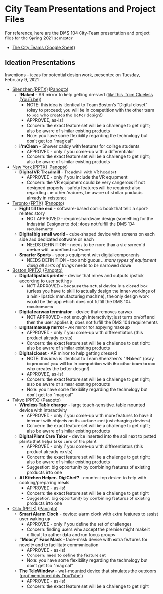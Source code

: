 # City Team Presentations and Project Files
For reference, here are the DMS 104 City-Team presentation and project files for the Spring 2021 semester 

- [The City Teams (Google Sheet)](https://docs.google.com/spreadsheets/d/1GxZ4u8RjvG9D-S86QVpSdJM24KPr47ftF3mN67NC37I/edit#gid=0)

## Ideation Presentations

Inventions - ideas for potential design work, presented on Tuesday, February 9, 2021

- [Shenzhen (PPTX)](files/ideation-shenzhen.pptx) ([Panopto](https://rochester.hosted.panopto.com/Panopto/Pages/Viewer.aspx?id=b9a1b029-266d-43aa-abfd-acca013cd769&start=2768.727))
  - **!Naked** - AR mirror to help getting dressed ([like this, from Clueless (YouTube)](https://youtu.be/XNDubWJU0aU))
    - NOTE: this idea is identical to Team Boston's "Digital closet" (okay to proceed; you will be in competition with the other team to see who creates the better design!)
    - APPROVED, as-is!
    - Concern: the exact feature set will be a challenge to get right; also be aware of similar existing products
    - Note: you have some flexibility regarding the technology but don't get too "magical"
  - **i'mClean** - Shower caddy with features for college students
    - APPROVED - only if you come-up with a differentiator
    - Concern: the exact feature set will be a challenge to get right; also be aware of similar existing products
- [New York (PPTX)](files/ideation-new-york.pptx) ([Panopto](https://rochester.hosted.panopto.com/Panopto/Pages/Viewer.aspx?id=b9a1b029-266d-43aa-abfd-acca013cd769&start=2014.3989984))
  - **Digital VR Treadmill** - Treadmill with VR headset
    - APPROVED - only if you include the VR equipment
    - Concern: the VR equipment could be very dangerous if not designed properly - safety features will be required; also regarding the other features, be aware of similar products already in existence
- [Toronto (PPTX)](files/ideation-toronto.pptx) ([Panopto](https://rochester.hosted.panopto.com/Panopto/Pages/Viewer.aspx?id=b9a1b029-266d-43aa-abfd-acca013cd769&start=1177.482))
  - **Fight till the end** - software-based comic book that tells a sport-related story
    - NOT APPROVED - requires hardware design (something for the Industrial Designer to do); does not fulfill the DMS 104 requirements
  - **Digital big small world** - cube-shaped device with screens on each side and dedicated software on each
    - NEEDS DEFINITION - needs to be more than a six-screen'd device with undefined software
  - **Smarter Sports** - sports equipment with digital components
    - NEEDS DEFINITION - too ambiguous *...many types of equipment doing all sorts of things* needs to be narrowed down
- [Boston (PPTX)](files/ideation-boston.pptx) [(Panopto)](https://rochester.hosted.panopto.com/Panopto/Pages/Viewer.aspx?id=7462863c-8b84-44c3-b6ca-acca00fe7ac6)
  - **Digital lipstick printer** - device that mixes and outputs lipstick according to user settings
    - NOT APPROVED - because the actual device is a closed box (unless you have to skill to actually design the inner-workings of a mini-lipstick manufacturing machine), the only design work would be the app which does not fulfill the DMS 104 requirements
  - **Digital earwax terminator** - device that removes earwax
    - NOT APPROVED - not enough interactivity; just turns on/off and then the user applies it; does not fulfill the DMS 104 requirements
  - **Digital makeup mirror** - AR mirror for applying makeup
    - APPROVED - only if you come-up with differentiators (this product already exists)
    - Concern: the exact feature set will be a challenge to get right; also be aware of similar existing products
  - **Digital closet** - AR mirror to help getting dressed
    - NOTE: this idea is identical to Team Shenzhen's "!Naked" (okay to proceed; you will be in competition with the other team to see who creates the better design!)
    - APPROVED, as-is!
    - Concern: the exact feature set will be a challenge to get right; also be aware of similar existing products
    - Note: you have some flexibility regarding the technology but don't get too "magical"
- [Tokyo (PPTX)](files/ideation-tokyo.pptx) ([Panopto](https://rochester.hosted.panopto.com/Panopto/Pages/Viewer.aspx?id=b9a1b029-266d-43aa-abfd-acca013cd769&start=4206.830001599999))
  - **Wireless Table charger** - large touch-sensitive, table mounted device with interactivity
    - APPROVED - only if you come-up with more features to have it interact with objects on its surface (not just charging devices)
    - Concern: the exact feature set will be a challenge to get right; also be aware of similar existing products
  - **Digital Plant Care Taker** - device inserted into the soil next to potted plants that helps take care of the plant
    - APPROVED - only if you come-up with differentiators (this product already exists)
    - Concern: the exact feature set will be a challenge to get right; also be aware of similar existing products
    - Suggestion: big opportunity by combining features of existing products into one
  - **AI Kitchen Helper- DigiChef?** - counter-top device to help with cooking/preparing meals
    - APPROVED - as-is!
    - Concern: the exact feature set will be a challenge to get right
    - Suggestion: big opportunity by combining features of existing products into one
- [Oslo (PPTX)](files/ideation-oslo.pptx) ([Panopto](https://rochester.hosted.panopto.com/Panopto/Pages/Viewer.aspx?id=b9a1b029-266d-43aa-abfd-acca013cd769&start=3308.4159999999997))
  - **Smart Alarm Clock** - device: alarm clock with extra features to assist user waking up
    - APPROVED - only if you define the set of challenges
    - Concern: finding users who accept the premise might make it difficult to gather data and run focus groups 
  - **“Moody” Face Mask** - face-mask device with extra features for novelty and to facilitate communication
    - APPROVED - as-is!
    - Concern: need to define the feature set
    - Note: you have some flexibility regarding the technology but don't get too "magical"
  - **The TeleWindow** - wall-mounted device that simulates the outdoors ([prof mentioned this (YouTube)](https://youtu.be/TX1sRxCrduA?t=337))
    - APPROVED - as-is!
    - Concern: the exact feature set will be a challenge to get right
